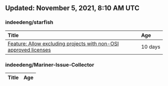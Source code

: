## Updated: November 5, 2021, 8:10 AM UTC


### indeedeng/starfish
|**Title**|**Age**|
|:----|:----|
|[Feature: Allow excluding projects with non-OSI approved licenses](https://github.com/indeedeng/starfish/issues/126)|10&nbsp;days|


### indeedeng/Mariner-Issue-Collector
|**Title**|**Age**|
|:----|:----|